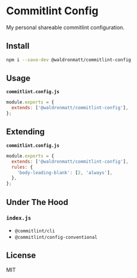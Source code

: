 # Commitlint Config

My personal shareable commitlint configuration.

## Install

```bash
npm i --save-dev @waldronmatt/commitlint-config
```

## Usage

**`commitlint.config.js`**

```js
module.exports = {
  extends: ['@waldronmatt/commitlint-config'],
};
```

## Extending

**`commitlint.config.js`**

```js
module.exports = {
  extends: ['@waldronmatt/commitlint-config'],
  rules: {
    'body-leading-blank': [2, 'always'],
  },
};
```

## Under The Hood

### `index.js`

- `@commitlint/cli`
- `@commitlint/config-conventional`

## License

MIT
